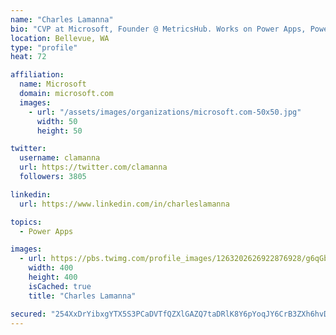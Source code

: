 ```yaml
---
name: "Charles Lamanna"
bio: "CVP at Microsoft, Founder @ MetricsHub. Works on Power Apps, Power Automate, Power Virtual Agent, Common Data Service and Dynamics 365."
location: Bellevue, WA
type: "profile"
heat: 72

affiliation:
  name: Microsoft
  domain: microsoft.com
  images:
    - url: "/assets/images/organizations/microsoft.com-50x50.jpg"
      width: 50
      height: 50

twitter:
  username: clamanna
  url: https://twitter.com/clamanna
  followers: 3805

linkedin:
  url: https://www.linkedin.com/in/charleslamanna

topics:
  - Power Apps

images:
  - url: https://pbs.twimg.com/profile_images/1263202626922876928/g6qGbHZ-_400x400.jpg
    width: 400
    height: 400
    isCached: true
    title: "Charles Lamanna"

secured: "254XxDrYibxgYTX5S3PCaDVTfQZXlGAZQ7taDRlK8Y6pYoqJY6CrB3ZXh6hvD5hkyM6+jBOgRyORV4M4IW1qQ5UcIguuGpyT2OiWQR+gQu0dfhWfuuZ9dszcGTRlKLN16NDOsa/0vWRXMTy8STwvkBs4Da6ltpERhuNwBb860RGn37aWMZAIArhja4iKayXo/mfjy8IPlsM8eLTwhVOvZyQ66UyOx61cHyhcdCA3XltwX0cJb26gxBZwbGcKYkFMJqSsDiIb9ytihV8Eur51ngMwGnE+fncm6wSDs1n0bAoI55QYaNZD+ndBlOerMS/yknkmAN5/XnsteLFegsyenLdT/XNOlQx0eMbEN9O0tK2gce425lDaAJZttToMeIG4343vnnLFF60c8DZqzIst6DzuajkeT+A6vJ7r1ZaX4Tc=;3JUKilbVh/bLGSDbUezVvw=="
---
```


